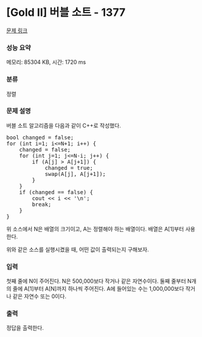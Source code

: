 # [Gold II] 버블 소트 - 1377 

[문제 링크](https://www.acmicpc.net/problem/1377) 

### 성능 요약

메모리: 85304 KB, 시간: 1720 ms

### 분류

정렬

### 문제 설명

<p>버블 소트 알고리즘을 다음과 같이 C++로 작성했다.</p>

<pre>bool changed = false;
for (int i=1; i<=N+1; i++) {
    changed = false;
    for (int j=1; j<=N-i; j++) {
        if (A[j] > A[j+1]) {
            changed = true;
            swap(A[j], A[j+1]);
        }
    }
    if (changed == false) {
        cout << i << '\n';
        break;
    }
}
</pre>

<p>위 소스에서 N은 배열의 크기이고, A는 정렬해야 하는 배열이다. 배열은 A[1]부터 사용한다.</p>

<p>위와 같은 소스를 실행시켰을 때, 어떤 값이 출력되는지 구해보자.</p>

### 입력 

 <p>첫째 줄에 N이 주어진다. N은 500,000보다 작거나 같은 자연수이다. 둘째 줄부터 N개의 줄에 A[1]부터 A[N]까지 하나씩 주어진다. A에 들어있는 수는 1,000,000보다 작거나 같은 자연수 또는 0이다.</p>

### 출력 

 <p>정답을 출력한다.</p>

